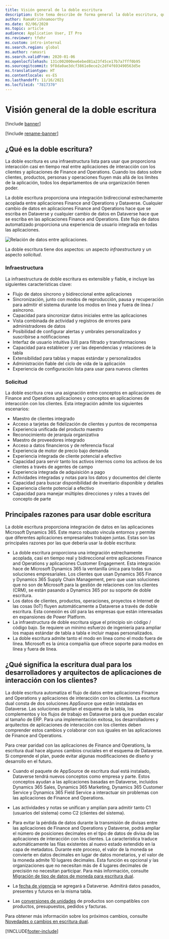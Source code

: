 ```yaml
---
title: Visión general de la doble escritura
description: Este tema describe de forma general la doble escritura, que proporciona interacción casi en tiempo real entre aplicaciones de interacción con los clientes y aplicaciones de Finance and Operations.
author: RamaKrishnamoorthy
ms.date: 02/06/2020
ms.topic: article
audience: Application User, IT Pro
ms.reviewer: tfehr
ms.custom: intro-internal
ms.search.region: global
ms.author: ramasri
ms.search.validFrom: 2020-01-06
ms.openlocfilehash: 131c002000ee6ebed81a23f45ce17b7a7fff0b95
ms.sourcegitcommit: 9f8da0ae3dcf3861e8ece2c2df4f693490563d5e
ms.translationtype: HT
ms.contentlocale: es-ES
ms.lasthandoff: 11/16/2021
ms.locfileid: "7817370"
---
```

# <a name="dual-write-overview"></a>Visión general de la doble escritura

[!include [banner](../../includes/banner.md)]

[!include [rename-banner](~/includes/cc-data-platform-banner.md)]



## <a name="what-is-dual-write"></a>¿Qué es la doble escritura?

La doble escritura es una infraestructura lista para usar que proporciona interacción casi en tiempo real entre aplicaciones de interacción con los clientes y aplicaciones de Finance and Operations. Cuando los datos sobre clientes, productos, personas y operaciones fluyen más allá de los límites de la aplicación, todos los departamentos de una organización tienen poder.

La doble escritura proporciona una integración bidireccional estrechamente acoplada entre aplicaciones Finance and Operations y Dataverse. Cualquier cambio de datos en aplicaciones Finance and Operations hace que se escriba en Dataverse y cualquier cambio de datos en Dataverse hace que se escriba en las aplicaciones Finance and Operations. Este flujo de datos automatizado proporciona una experiencia de usuario integrada en todas las aplicaciones.

![Relación de datos entre aplicaciones.](media/dual-write-overview.jpg)

La doble escritura tiene dos aspectos: un aspecto *infraestructura* y un aspecto *solicitud*.

### <a name="infrastructure"></a>Infraestructura

La infraestructura de doble escritura es extensible y fiable, e incluye las siguientes características clave:

+ Flujo de datos síncrono y bidireccional entre aplicaciones
+ Sincronización, junto con modos de reproducción, pausa y recuperación para admitir el sistema durante los modos en línea y fuera de línea / asíncrono.
+ Capacidad para sincronizar datos iniciales entre las aplicaciones
+ Vista combinada de actividad y registros de errores para administradores de datos
+ Posibilidad de configurar alertas y umbrales personalizados y suscribirse a notificaciones
+ Interfaz de usuario intuitiva (UI) para filtrado y transformaciones
+ Capacidad para establecer y ver las dependencias y relaciones de la tabla
+ Extensibilidad para tablas y mapas estándar y personalizados
+ Administración fiable del ciclo de vida de la aplicación
+ Experiencia de configuración lista para usar para nuevos clientes

### <a name="application"></a>Solicitud

La doble escritura crea una asignación entre conceptos en aplicaciones de Finance and Operations aplicaciones y conceptos en aplicaciones de interacción con los clientes. Esta integración admite los siguientes escenarios:

+ Maestro de clientes integrado
+ Acceso a tarjetas de fidelización de clientes y puntos de recompensa
+ Experiencia unificada del producto maestro
+ Reconocimiento de jerarquía organizativa
+ Maestro de proveedores integrado
+ Acceso a datos financieros y de referencia fiscal
+ Experiencia de motor de precio bajo demanda
+ Experiencia integrada de cliente potencial a efectivo
+ Capacidad para servir tanto los activos internos como los activos de los clientes a través de agentes de campo
+ Experiencia integrada de adquisición a pago
+ Actividades integradas y notas para los datos y documentos del cliente
+ Capacidad para buscar disponibilidad de inventario disponible y detalles
+ Experiencia cliente potencial a efectivo
+ Capacidad para manejar múltiples direcciones y roles a través del concepto de parte


## <a name="top-reasons-to-use-dual-write"></a>Principales razones para usar doble escritura

La doble escritura proporciona integración de datos en las aplicaciones Microsoft Dynamics 365. Este marco robusto vincula entornos y permite que diferentes aplicaciones empresariales trabajen juntas. Estas son las principales razones por las que debería usar la doble escritura:

+ La doble escritura proporciona una integración estrechamente acoplada, casi en tiempo real y bidireccional entre aplicaciones Finance and Operations y aplicaciones Customer Engagement. Esta integración hace de Microsoft Dynamics 365 la ventanilla única para todas sus soluciones empresariales. Los clientes que usan Dynamics 365 Finance y Dynamics 365 Supply Chain Management, pero que usan soluciones que no son de Microsoft para la gestión de relaciones con los clientes (CRM), se están pasando a Dynamics 365 por su soporte de doble escritura.
+ Los datos de clientes, productos, operaciones, proyectos e Internet de las cosas (IoT) fluyen automáticamente a Dataverse a través de doble escritura. Esta conexión es útil para las empresas que están interesadas en expansiones de Power Platform.
+ La infraestructura de doble escritura sigue el principio sin código / código bajo. Se requiere un mínimo esfuerzo de ingeniería para ampliar los mapas estándar de tabla a tabla e incluir mapas personalizados.
+ La doble escritura admite tanto el modo en línea como el modo fuera de línea. Microsoft es la única compañía que ofrece soporte para modos en línea y fuera de línea.

## <a name="what-does-dual-write-mean-for-developers-and-architects-of-customer-engagement-apps"></a><a id="developer-architect"></a>¿Qué significa la escritura dual para los desarrolladores y arquitectos de aplicaciones de interacción con los clientes?

La doble escritura automatiza el flujo de datos entre aplicaciones Finance and Operations y aplicaciones de interacción con los clientes. La escritura dual consta de dos soluciones AppSource que están instaladas en Dataverse. Las soluciones amplían el esquema de la tabla, los complementos y los flujos de trabajo en Dataverse para que puedan escalar al tamaño de ERP. Para una implementación exitosa, los desarrolladores y arquitectos de aplicaciones de interacción con los clientes deben comprender estos cambios y colaborar con sus iguales en las aplicaciones de Finance and Operations.

Para crear paridad con las aplicaciones de Finance and Operations, la escritura dual hace algunos cambios cruciales en el esquema de Dataverse. Si comprende el plan, puede evitar algunas modificaciones de diseño y desarrollo en el futuro.

+ Cuando el paquete de AppSource de escritura dual está instalado, Dataverse tendrá nuevos conceptos como empresa y parte. Estos conceptos ayudan a las aplicaciones basadas en Dataverse, incluidos Dynamics 365 Sales, Dynamics 365 Marketing, Dynamics 365 Customer Service y Dynamics 365 Field Service a interactuar sin problemas con las aplicaciones de Finance and Operations.

+ Las actividades y notas se unifican y amplían para admitir tanto C1 (usuarios del sistema) como C2 (clientes del sistema).

+ Para evitar la pérdida de datos durante la transmisión de divisas entre las aplicaciones de Finance and Operations y Dataverse, podrá ampliar el número de posiciones decimales en el tipo de datos de divisa de las aplicaciones de interacción con los clientes. La característica traduce automáticamente las filas existentes al nuevo estado extendido en la capa de metadatos. Durante este proceso, el valor de la moneda se convierte en datos decimales en lugar de datos monetarios, y el valor de la moneda admite 10 lugares decimales. Esta función es opcional y las organizaciones que no necesitan más de 4 lugares decimales de precisión no necesitan participar. Para más información, consulte [Migración de tipo de datos de moneda para escritura dual](currrency-decimal-places.md).

+ La [fecha de vigencia](../../dev-tools/date-effectivity.md) se agregará a Dataverse. Admitirá datos pasados, presentes y futuros en la misma tabla.

+ Las [conversiones de unidades](../../../../supply-chain/pim/tasks/manage-unit-measure.md) de productos son compatibles con productos, presupuestos, pedidos y facturas.

Para obtener más información sobre los próximos cambios, consulte [Novedades o cambios en escritura dual](whats-new-dual-write.md).



[!INCLUDE[footer-include](../../../../includes/footer-banner.md)]
